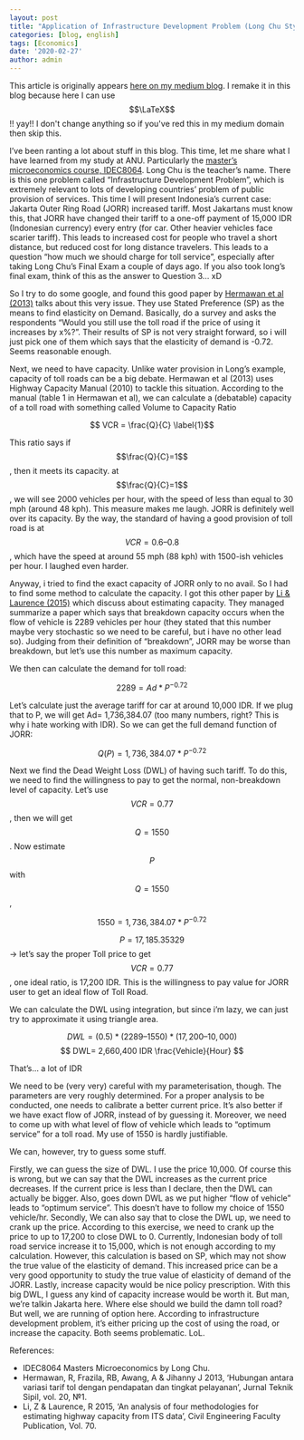 ```yaml
---
layout: post
title: "Application of Infrastructure Development Problem (Long Chu Style) to Indonesia’s Toll Road"
categories: [blog, english]
tags: [Economics]
date: '2020-02-27'
author: admin
---
```


This article is originally appears [here on my medium blog](https://medium.com/@imedkrisna/application-of-infrastructure-development-problem-long-chu-style-to-indonesias-toll-road-7ccdc68ee817). I remake it in this blog because here I can use $$\LaTeX$$!! yay!! I don't change anything so if you've red this in my medium domain then skip this. 

I’ve been ranting a lot about stuff in this blog. This time, let me share what I have learned from my study at ANU. Particularly the [master’s microeconomics course, IDEC8064][1]. Long Chu is the teacher’s name. There is this one problem called “Infrastructure Development Problem”, which is extremely relevant to lots of developing countries’ problem of public provision of services. This time I will present Indonesia’s current case: Jakarta Outer Ring Road (JORR) increased tariff.
Most Jakartans must know this, that JORR have changed their tariff to a one-off payment of 15,000 IDR (Indonesian currency) every entry (for car. Other heavier vehicles face scarier tariff). This leads to increased cost for people who travel a short distance, but reduced cost for long distance travelers. This leads to a question “how much we should charge for toll service”, especially after taking Long Chu’s Final Exam a couple of days ago. If you also took long’s final exam, think of this as the answer to Question 3… xD

So I try to do some google, and found this good paper by [Hermawan et al (2013)][2] talks about this very issue. They use Stated Preference (SP) as the means to find elasticity on Demand. Basically, do a survey and asks the respondents “Would you still use the toll road if the price of using it increases by x%?”. Their results of SP is not very straight forward, so i will just pick one of them which says that the elasticity of demand is -0.72. Seems reasonable enough.

Next, we need to have capacity. Unlike water provision in Long’s example, capacity of toll roads can be a big debate. Hermawan et al (2013) uses Highway Capacity Manual (2010) to tackle this situation. According to the manual (table 1 in Hermawan et al), we can calculate a (debatable) capacity of a toll road with something called Volume to Capacity Ratio 

$$ VCR = \frac{Q}{C} \label{1}$$ 

This ratio says if $$\frac{Q}{C}=1$$, then it meets its capacity. at $$\frac{Q}{C}=1$$, we will see 2000 vehicles per hour, with the speed of less than equal to 30 mph (around 48 kph). This measure makes me laugh. JORR is definitely well over its capacity.
By the way, the standard of having a good provision of toll road is at $$ VCR=0.6–0.8 $$, which have the speed at around 55 mph (88 kph) with 1500-ish vehicles per hour. I laughed even harder.

Anyway, i tried to find the exact capacity of JORR only to no avail. So I had to find some method to calculate the capacity. I got this other paper by [Li & Laurence (2015)][3] which discuss about estimating capacity. They managed summarize a paper which says that breakdown capacity occurs when the flow of vehicle is 2289 vehicles per hour (they stated that this number maybe very stochastic so we need to be careful, but i have no other lead so). Judging from their definition of “breakdown”, JORR may be worse than breakdown, but let’s use this number as maximum capacity.

We then can calculate the demand for toll road:

$$ 2289=Ad*P^{-0.72} $$

Let’s calculate just the average tariff for car at around 10,000 IDR. If we plug that to P, we will get Ad= 1,736,384.07 (too many numbers, right? This is why i hate working with IDR). So we can get the full demand function of JORR:

$$ Q(P)=1,736,384.07*P^{-0.72} $$

Next we find the Dead Weight Loss (DWL) of having such tariff. To do this, we need to find the willingness to pay to get the normal, non-breakdown level of capacity. Let’s use $$ VCR=0.77 $$, then we will get $$ Q=1550 $$. Now estimate $$P$$ with $$ Q=1550 $$,

$$ 1550=1,736,384.07*P^{-0.72} $$

$$ P= 17,185.35329 $$ -> let’s say the proper Toll price to get $$ VCR=0.77 $$, one ideal ratio, is 17,200 IDR. This is the willingness to pay value for JORR user to get an ideal flow of Toll Road.

We can calculate the DWL using integration, but since i’m lazy, we can just try to approximate it using triangle area.

$$ DWL=(0.5)*(2289–1550)*(17,200–10,000) $$
$$ DWL= 2,660,400 IDR \frac{Vehicle}{Hour} $$

That’s… a lot of IDR

We need to be (very very) careful with my parameterisation, though. The parameters are very roughly determined. For a proper analysis to be conducted, one needs to calibrate a better current price. It’s also better if we have exact flow of JORR, instead of by guessing it. Moreover, we need to come up with what level of flow of vehicle which leads to “optimum service” for a toll road. My use of 1550 is hardly justifiable.

We can, however, try to guess some stuff.

Firstly, we can guess the size of DWL. I use the price 10,000. Of course this is wrong, but we can say that the DWL increases as the current price decreases. If the current price is less than I declare, then the DWL can actually be bigger. Also, goes down DWL as we put higher “flow of vehicle” leads to “optimum service”. This doesn’t have to follow my choice of 1550 vehicle/hr.
Secondly, We can also say that to close the DWL up, we need to crank up the price. According to this exercise, we need to crank up the price to up to 17,200 to close DWL to 0. Currently, Indonesian body of toll road service increase it to 15,000, which is not enough according to my calculation. However, this calculation is based on SP, which may not show the true value of the elasticity of demand. This increased price can be a very good opportunity to study the true value of elasticity of demand of the JORR.
Lastly, increase capacity would be nice policy prescription. With this big DWL, I guess any kind of capacity increase would be worth it. But man, we’re talkin Jakarta here. Where else should we build the damn toll road? But well, we are running of option here. According to infrastructure development problem, it’s either pricing up the cost of using the road, or increase the capacity. Both seems problematic. LoL.

References:
- IDEC8064 Masters Microeconomics by Long Chu.
- Hermawan, R, Frazila, RB, Awang, A & Jihanny J 2013, ‘Hubungan antara variasi tarif tol dengan pendapatan dan tingkat pelayanan’, Jurnal Teknik Sipil, vol. 20, №1.
- Li, Z & Laurence, R 2015, ‘An analysis of four methodologies for estimating highway capacity from ITS data’, Civil Engineering Faculty Publication, Vol. 70.

[1]: https://programsandcourses.anu.edu.au/course/IDEC8064 "IDEC8064 Masters Microeconomics by Long Chu."
[2]: http://journals.itb.ac.id/index.php/jts/article/view/2841 "Hermawan, R, Frazila, RB, Awang, A & Jihanny J 2013, ‘Hubungan antara variasi tarif tol dengan pendapatan dan tingkat pelayanan’, Jurnal Teknik Sipil, vol. 20, №1."
[3]: https://www.researchgate.net/publication/277905943_An_analysis_of_four_methodologies_for_estimating_highway_capacity_from_ITS_data "Li, Z & Laurence, R 2015, ‘An analysis of four methodologies for estimating highway capacity from ITS data’, Civil Engineering Faculty Publication, Vol. 70."
